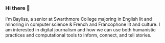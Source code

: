 ### Hi there 👋

<!--
**jbaylisswagner/jbaylisswagner** is a ✨ _special_ ✨ repository because its `README.md` (this file) appears on your GitHub profile.

Here are some ideas to get you started:

- 🔭 I’m currently working on ...
- 🌱 I’m currently learning ...
- 👯 I’m looking to collaborate on ...
- 🤔 I’m looking for help with ...
- 💬 Ask me about ...
- 📫 How to reach me: ...
- 😄 Pronouns: ...
- ⚡ Fun fact: ...
-->

I'm Bayliss, a senior at Swarthmore College majoring in English lit and minoring in computer science & French and Francophone lit and culture. I am interested in digital journalism and how we can use both humanistic practices and computational tools to inform, connect, and tell stories.

